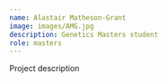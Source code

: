 ```yaml
---
name: Alastair Matheson-Grant
image: images/AMG.jpg
description: Genetics Masters student
role: masters
---
```

Project description
